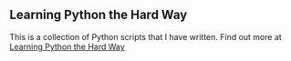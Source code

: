 ## Learning Python the Hard Way
This is a collection of Python scripts that I have written. Find out more at [Learning Python the Hard Way][1]

[1]:	http://learnpythonthehardway.org
